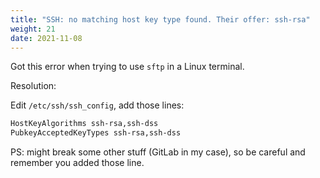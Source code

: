 ```yaml
---
title: "SSH: no matching host key type found. Their offer: ssh-rsa"
weight: 21
date: 2021-11-08
---
```


Got this error when trying to use `sftp` in a Linux terminal.

Resolution:

Edit `/etc/ssh/ssh_config`, add those lines:

```bash
HostKeyAlgorithms ssh-rsa,ssh-dss
PubkeyAcceptedKeyTypes ssh-rsa,ssh-dss
```

PS: might break some other stuff (GitLab in my case), so be careful and remember you added those line.